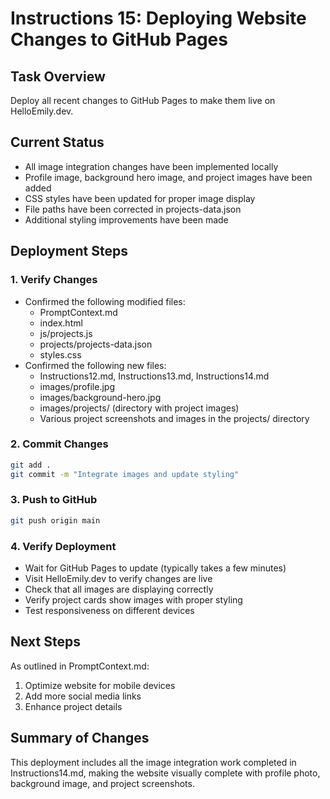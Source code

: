 # Instructions 15: Deploying Website Changes to GitHub Pages

## Task Overview
Deploy all recent changes to GitHub Pages to make them live on HelloEmily.dev.

## Current Status
- All image integration changes have been implemented locally
- Profile image, background hero image, and project images have been added
- CSS styles have been updated for proper image display
- File paths have been corrected in projects-data.json
- Additional styling improvements have been made

## Deployment Steps

### 1. Verify Changes
- Confirmed the following modified files:
  - PromptContext.md
  - index.html
  - js/projects.js
  - projects/projects-data.json
  - styles.css
- Confirmed the following new files:
  - Instructions12.md, Instructions13.md, Instructions14.md
  - images/profile.jpg
  - images/background-hero.jpg
  - images/projects/ (directory with project images)
  - Various project screenshots and images in the projects/ directory

### 2. Commit Changes
```bash
git add .
git commit -m "Integrate images and update styling"
```

### 3. Push to GitHub
```bash
git push origin main
```

### 4. Verify Deployment
- Wait for GitHub Pages to update (typically takes a few minutes)
- Visit HelloEmily.dev to verify changes are live
- Check that all images are displaying correctly
- Verify project cards show images with proper styling
- Test responsiveness on different devices

## Next Steps
As outlined in PromptContext.md:
1. Optimize website for mobile devices
2. Add more social media links
3. Enhance project details

## Summary of Changes
This deployment includes all the image integration work completed in Instructions14.md, making the website visually complete with profile photo, background image, and project screenshots.